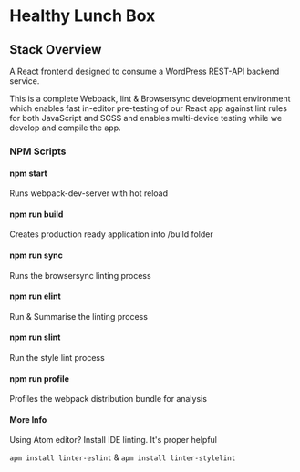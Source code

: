 # Healthy Lunch Box

## Stack Overview

A React frontend designed to consume a WordPress REST-API backend service.

This is a complete Webpack, lint & Browsersync development environment which enables fast in-editor pre-testing of our React app against lint rules for both JavaScript and SCSS and enables multi-device testing while we develop and compile the app.

### NPM Scripts

#### npm start
Runs webpack-dev-server with hot reload

#### npm run build
Creates production ready application into /build folder

#### npm run sync
Runs the browsersync linting process

#### npm run elint
Run & Summarise the linting process

#### npm run slint
Run the style lint process

#### npm run profile
Profiles the webpack distribution bundle for analysis

#### More Info
Using Atom editor? Install IDE linting. It's proper helpful

```apm install linter-eslint```
&
```apm install linter-stylelint```
